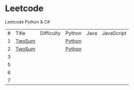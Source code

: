 # Leetcode
Leetcode Python & C#


<table>
<tr>
    <td>#</td>
    <td>Title</td>  
    <td>Difficulty</td>
    <td>Python</td>  
    <td>Java</td>
    <td>JavaScript</td>    
</tr>  
<tr>
    <td>1</td>    
    <td><a href="https://github.com/Eddie02582/Leetcode/blob/master/001_TwoSum.md">TwoSum</a></td> 
    <td></td>       
    <td><a href="https://github.com/Eddie02582/Leetcode/blob/master/Python/001_TwoSum.py">Python</a></td>
    <td><a href="#"></td> 
    <td><a href="#"></td>    
</tr>
<tr>
    <td>2</td>    
    <td><a href="https://github.com/Eddie02582/Leetcode/blob/master/002_Add%20Two%20Numbers.md">TwoSum</a></td>
    <td></td>  
    <td><a href="https://github.com/Eddie02582/Leetcode/blob/master/Python/002_Add%20Two%20Numbers.py">Python</a></td>
    <td><a href="https://github.com/Eddie02582/Leetcode/blob/master/Java/addTwoNumbers.java"></td> 
    <td><a href="https://github.com/Eddie02582/Leetcode/blob/master/JavaScript/002_Add%20Two%20Numbers.js"></td> 
   
</tr>
<tr>
    <td>3</td>    
    <td><a href="#"></td> 
    <td></td>  
    <td><a href="#"></td> 
    <td><a href="#"></td> 
    <td><a href="#"></td> 
</tr>
<tr>
    <td>5</td>    
    <td><a href="#"></td> 
    <td></td>  
    <td><a href="#"></td> 
    <td><a href="#"></td> 
    <td><a href="#"></td> 
     
</tr>
<tr>
    <td>6</td>    
    <td><a href="#"></td> 
    <td></td>  
    <td><a href="#"></td> 
    <td><a href="#"></td> 
    <td><a href="#"></td>      
</tr>
<tr>
    <td>7</td>    
    <td><a href="#"></td> 
    <td></td>  
    <td><a href="#"></td> 
    <td><a href="#"></td> 
    <td><a href="#"></td>         
</tr>
</table>

